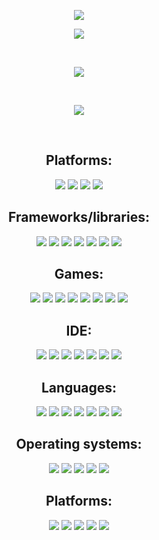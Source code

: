 <center>
 <p align="center">
    <img src="https://readme-typing-svg.demolab.com?font=Fira+Code&pause=500&color=F70086&center=true&multiline=true&width=435&lines=I'm+just+some+idiot+14+year+old+kid;+++++++++++++++++Deal+with+it" /></a>  
</p>
<p></p>

![](https://komarev.com/ghpvc/?username=hankypoo7&style=flat-square&color=orange&base=11983)

<p>‎ </p>

<p align="center">
 <img src="https://github-readme-stats.vercel.app/api?username=Hankypoo7&show_icons=true&theme=midnight-purple" /></a>
 </p>

<p>‎ </p>

<p align="center">
 <img src="https://github-readme-stats.vercel.app/api/top-langs/?username=hankypoo7&show_icons=true&theme=midnight-purple" /></a>
 </p>
 
<p>‎ </p>

<h2>Platforms:</h2>
 <img src="https://img.shields.io/badge/Glitch-2800ff?style=for-the-badge&logo=glitch&logoColor=white" /></a>
 <img src="https://img.shields.io/badge/Heroku-430098?style=for-the-badge&logo=heroku&logoColor=white" /></a>
 <img src="https://img.shields.io/badge/Railway-131415?style=for-the-badge&logo=railway&logoColor=white" /></a>
 <img src="https://img.shields.io/badge/Vercel-000000?style=for-the-badge&logo=vercel&logoColor=white" /></a>

<h2>Frameworks/libraries:</h2>
 <img src="https://img.shields.io/badge/Express%20js-000000?style=for-the-badge&logo=express&logoColor=white" /></a>
 <img src="https://img.shields.io/badge/GitHub%20Pages-222222?style=for-the-badge&logo=GitHub%20Pages&logoColor=white" /></a>
 <img src="https://img.shields.io/badge/Markdown-000000?style=for-the-badge&logo=markdown&logoColor=white" /></a>
 <img src="https://img.shields.io/badge/Node%20js-339933?style=for-the-badge&logo=nodedotjs&logoColor=white" /></a>
<img src="https://img.shields.io/badge/npm-CB3837?style=for-the-badge&logo=npm&logoColor=white" /></a>
<img src="https://img.shields.io/badge/Unity-100000?style=for-the-badge&logo=unity&logoColor=white" /></a>
<img src="https://img.shields.io/badge/-Unreal%20Engine-313131?style=for-the-badge&logo=unreal-engine&logoColor=white" /></a>

<h2>Games:</h2>
<img src="https://img.shields.io/badge/Battle.net-000?style=for-the-badge&logo=battle.net&logoColor=148EFF" /></a>
<img src="https://img.shields.io/badge/Counter_Strike-000000?style=for-the-badge&logo=counter-strike&logoColor=white" /></a>
<img src="https://img.shields.io/badge/Epic%20Games-313131?style=for-the-badge&logo=Epic%20Games&logoColor=white" /></a>
<img src="https://img.shields.io/badge/Nintendo_Switch-E60012?style=for-the-badge&logo=nintendo-switch&logoColor=white" /></a>
<img src="https://img.shields.io/badge/PlayStation-003791?style=for-the-badge&logo=playstation&logoColor=white" /></a>
<img src="https://img.shields.io/badge/Riot_Games-D32936?style=for-the-badge&logo=riot-games&logoColor=white" /></a>
<img src="https://img.shields.io/badge/Steam-000000?style=for-the-badge&logo=steam&logoColor=white" /></a>
<img src="https://img.shields.io/badge/Valorant-fa4454?style=for-the-badge&logo=valorant&logoColor=white" /></a>

<h2>IDE:</h2>
<img src="https://img.shields.io/badge/Codesandbox-000000?style=for-the-badge&logo=CodeSandbox&logoColor=white" /></a>
<img src="https://img.shields.io/badge/Eclipse-2C2255?style=for-the-badge&logo=eclipse&logoColor=white" /></a>
<img src="https://img.shields.io/badge/JSFiddle-0084FF?style=for-the-badge&logo=JSFiddle&logoColor=white" /></a>
<img src="https://img.shields.io/badge/replit-667881?style=for-the-badge&logo=replit&logoColor=white" /></a>
<img src="https://img.shields.io/badge/VSCode-0078D4?style=for-the-badge&logo=visual%20studio%20code&logoColor=white" /></a>
<img src="https://img.shields.io/badge/Visual_Studio-5C2D91?style=for-the-badge&logo=visual%20studio&logoColor=white" /></a>
<img src="https://img.shields.io/badge/Visual_Studio_Code-0078D4?style=for-the-badge&logo=visual%20studio%20code&logoColor=white" /></a>

<h2>Languages:</h2>
<img src="https://img.shields.io/badge/C%2B%2B-00599C?style=for-the-badge&logo=c%2B%2B&logoColor=white" /></a>
<img src="https://img.shields.io/badge/CSS3-1572B6?style=for-the-badge&logo=css3&logoColor=white" /></a>
<img src="https://img.shields.io/badge/HTML5-E34F26?style=for-the-badge&logo=html5&logoColor=white" /></a>
<img src="https://img.shields.io/badge/JavaScript-323330?style=for-the-badge&logo=javascript&logoColor=F7DF1E" /></a>
<img src="https://img.shields.io/badge/json-5E5C5C?style=for-the-badge&logo=json&logoColor=white" /></a>
<img src="https://img.shields.io/badge/Python-FFD43B?style=for-the-badge&logo=python&logoColor=blue" /></a>
<img src="https://img.shields.io/badge/TypeScript-007ACC?style=for-the-badge&logo=typescript&logoColor=white" /></a>

<h2>Operating systems:</h2>
<img src="https://img.shields.io/badge/iOS-000000?style=for-the-badge&logo=ios&logoColor=white" /></a>
<img src="https://img.shields.io/badge/Kali_Linux-557C94?style=for-the-badge&logo=kali-linux&logoColor=white" /></a>
<img src="https://img.shields.io/badge/Linux-FCC624?style=for-the-badge&logo=linux&logoColor=black" /></a>
<img src="https://img.shields.io/badge/mac%20os-000000?style=for-the-badge&logo=apple&logoColor=white" /></a>
<img src="https://img.shields.io/badge/Windows-0078D6?style=for-the-badge&logo=windows&logoColor=white" /></a>

<h2>Platforms:</h2>
<img src="https://img.shields.io/badge/Codepen-000000?style=for-the-badge&logo=codepen&logoColor=white" /></a>
<img src="https://img.shields.io/badge/GitHub-100000?style=for-the-badge&logo=github&logoColor=white" /></a>
<img src="https://img.shields.io/badge/Snapchat-FFFC00?style=for-the-badge&logo=snapchat&logoColor=white" /></a>
<img src="https://img.shields.io/badge/TikTok-000000?style=for-the-badge&logo=tiktok&logoColor=white" /></a>
<img src="https://img.shields.io/badge/YouTube-FF0000?style=for-the-badge&logo=youtube&logoColor=white" /></a>

</center>
